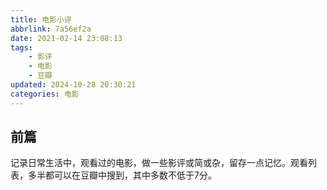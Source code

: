 ```yaml
---
title: 电影小评
abbrlink: 7a56ef2a
date: 2021-02-14 23:08:13
tags:
    - 影评
    - 电影
    - 豆瓣
updated: 2024-10-28 20:30:21categories: 电影
---
```


## 前篇
记录日常生活中，观看过的电影，做一些影评或简或杂，留存一点记忆。观看列表，多半都可以在豆瓣中搜到，其中多数不低于7分。

